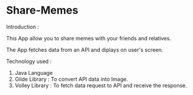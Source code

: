 # Share-Memes

Introduction :

This App allow you to share memes with your friends and relatives.

The App fetches data from an API and diplays on user's screen.

Technology used :

1. Java Language
2. Glide Library : To convert API data into Image.
3. Volley Library : To fetch data request to API and receive the response.
